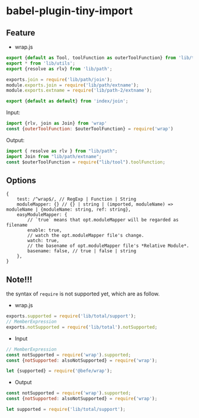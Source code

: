 # babel-plugin-tiny-import

## Feature

- wrap.js
```javascript
export {default as Tool, toolFunction as outerToolFunction} from 'lib/tool';
export * from 'lib/utils';
export {resolve as rlv} from 'lib/path';

exports.join = require('lib/path/join');
module.exports.join = require('lib/path/extname');
module.exports.extname = require('lib/path-2/extname');

export {default as default} from 'index/join';
```

Input:  
```javascript
import {rlv, join as Join} from 'wrap'
const {outerToolFunction: $outerToolFunction} = require('wrap')
```

Output:  
```javascript
import { resolve as rlv } from "lib/path";
import Join from "lib/path/extname";
const $outerToolFunction = require("lib/tool").toolFunction;
```

## Options

```text
{
    test: /^wrap$/, // RegExp | Function | String
    moduleMapper: {} // {} | string | (imported, moduleName) => moduleName | {moduleName: string, ref: string},
    easyModuleMapper: {
        // `true` means that opt.moduleMapper will be regarded as filename
        enable: true,
        // watch the opt.moduleMapper file's change.
        watch: true,
        // the basename of opt.moduleMapper file's *Relative Module*.
        basename: false, // true | false | string
    },
}
```

## Note!!!

the syntax of `require` is not supported yet, which are as follow.

- wrap.js  
```javascript
exports.supported = require('lib/total/support');
// MemberExpression
exports.notSupported = require('lib/total').notSupported;
```

- Input  
```javascript
// MemberExpression
const notSupported = require('wrap').supported;
const {notSupported: alsoNotSupported} = require('wrap');

let {supported} = require('@befe/wrap');
```

- Output  
```javascript
const notSupported = require('wrap').supported;
const {notSupported: alsoNotSupported} = require('wrap');

let supported = require('lib/total/support');
```